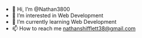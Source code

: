- 👋 Hi, I’m @Nathan3800
- 👀 I’m interested in Web Development
- 🌱 I’m currently learning Web Development
- 📫 How to reach me nathanshifflett38@gmail.com

<!---
Nathan3800/Nathan3800 is a ✨ special ✨ repository because its `README.md` (this file) appears on your GitHub profile.
You can click the Preview link to take a look at your changes.
--->
